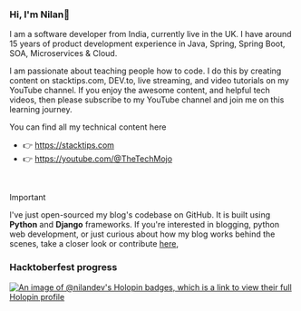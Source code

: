 ### Hi, I'm Nilan👋

I am a software developer from India, currently live in the UK. I have around 15 years of product development experience in Java, Spring, Spring Boot, SOA, Microservices & Cloud.

I am passionate about teaching people how to code. I do this by creating content on stacktips.com, DEV.to, live streaming, and video tutorials on my YouTube channel. If you enjoy the awesome content, and helpful tech videos, then please subscribe to my YouTube channel and join me on this learning journey.

You can find all my technical content here
- 👉 https://stacktips.com
- 👉 https://youtube.com/@TheTechMojo

<br>

> [!IMPORTANT]
> I've just open-sourced my blog's codebase on GitHub. It is built using **Python** and **Django** frameworks. 
> If you're interested in blogging, python web development, or just curious about how my blog works behind the scenes, take a closer look or contribute [here](https://github.com/StackTipsLab/bloggy), 

### Hacktoberfest progress
[![An image of @nilandev's Holopin badges, which is a link to view their full Holopin profile](https://holopin.me/nilandev)](https://holopin.io/@nilandev)
